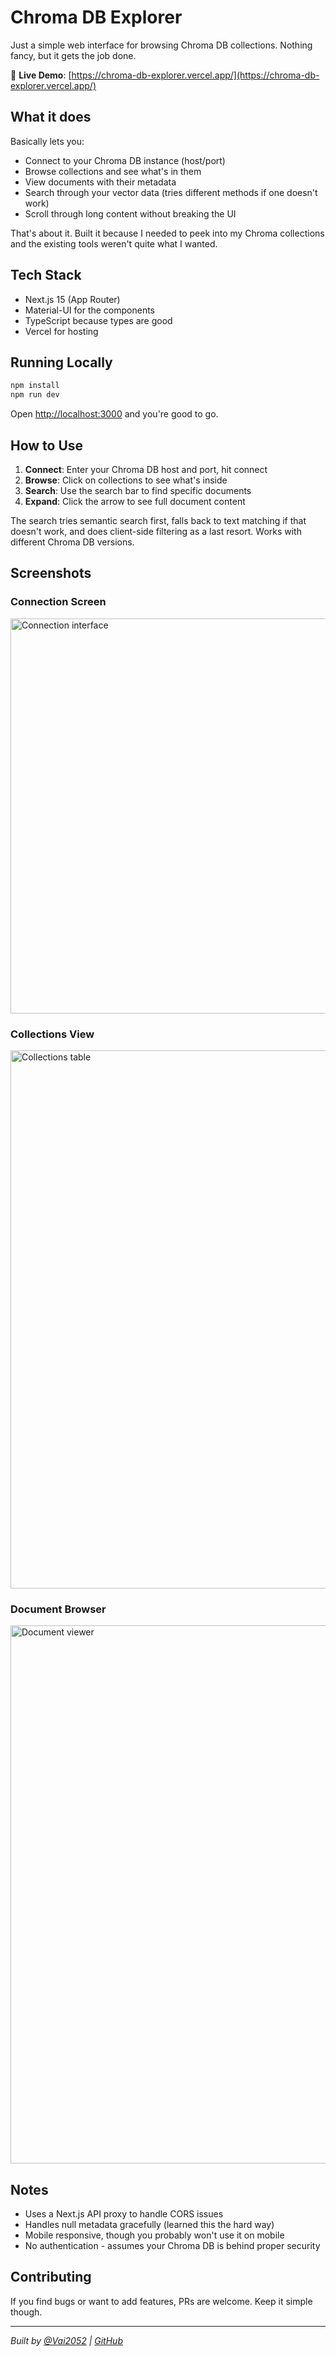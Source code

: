 # Chroma DB Explorer

Just a simple web interface for browsing Chroma DB collections. Nothing fancy, but it gets the job done.

🔗 **Live Demo**: [https://chroma-db-explorer.vercel.app/](https://chroma-db-explorer.vercel.app/)

## What it does

Basically lets you:
- Connect to your Chroma DB instance (host/port)
- Browse collections and see what's in them
- View documents with their metadata
- Search through your vector data (tries different methods if one doesn't work)
- Scroll through long content without breaking the UI

That's about it. Built it because I needed to peek into my Chroma collections and the existing tools weren't quite what I wanted.

## Tech Stack

- Next.js 15 (App Router)
- Material-UI for the components
- TypeScript because types are good
- Vercel for hosting

## Running Locally

```bash
npm install
npm run dev
```

Open [http://localhost:3000](http://localhost:3000) and you're good to go.

## How to Use

1. **Connect**: Enter your Chroma DB host and port, hit connect
2. **Browse**: Click on collections to see what's inside
3. **Search**: Use the search bar to find specific documents
4. **Expand**: Click the arrow to see full document content

The search tries semantic search first, falls back to text matching if that doesn't work, and does client-side filtering as a last resort. Works with different Chroma DB versions.

## Screenshots

### Connection Screen
<img width="1506" height="632" alt="Connection interface" src="https://github.com/user-attachments/assets/d8293818-e51c-4ecd-ab6d-67aeb3add643" />

### Collections View
<img width="1506" height="861" alt="Collections table" src="https://github.com/user-attachments/assets/46051518-5f06-4652-9333-6053e2cc1e2d" />

### Document Browser
<img width="1506" height="861" alt="Document viewer" src="https://github.com/user-attachments/assets/2548e889-0535-4315-a05d-34672f6be0fc" />

## Notes

- Uses a Next.js API proxy to handle CORS issues
- Handles null metadata gracefully (learned this the hard way)
- Mobile responsive, though you probably won't use it on mobile
- No authentication - assumes your Chroma DB is behind proper security

## Contributing

If you find bugs or want to add features, PRs are welcome. Keep it simple though.

---

*Built by [@Vai2052](https://x.com/Vai2052) | [GitHub](https://github.com/WildFire49)*

